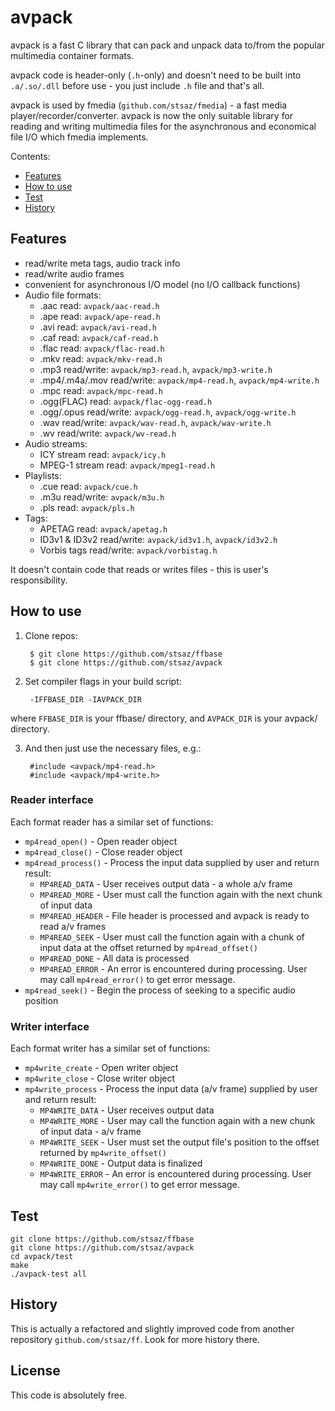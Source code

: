 # avpack

avpack is a fast C library that can pack and unpack data to/from the popular multimedia container formats.

avpack code is header-only (`.h`-only) and doesn't need to be built into `.a/.so/.dll` before use - you just include `.h` file and that's all.

avpack is used by fmedia (`github.com/stsaz/fmedia`) - a fast media player/recorder/converter.
avpack is now the only suitable library for reading and writing multimedia files for the asynchronous and economical file I/O which fmedia implements.

Contents:

* [Features](#features)
* [How to use](#how-to-use)
* [Test](#test)
* [History](#history)


## Features

* read/write meta tags, audio track info
* read/write audio frames
* convenient for asynchronous I/O model (no I/O callback functions)
* Audio file formats:
	* .aac read: `avpack/aac-read.h`
	* .ape read: `avpack/ape-read.h`
	* .avi read: `avpack/avi-read.h`
	* .caf read: `avpack/caf-read.h`
	* .flac read: `avpack/flac-read.h`
	* .mkv read: `avpack/mkv-read.h`
	* .mp3 read/write: `avpack/mp3-read.h`, `avpack/mp3-write.h`
	* .mp4/.m4a/.mov read/write: `avpack/mp4-read.h`, `avpack/mp4-write.h`
	* .mpc read: `avpack/mpc-read.h`
	* .ogg(FLAC) read: `avpack/flac-ogg-read.h`
	* .ogg/.opus read/write: `avpack/ogg-read.h`, `avpack/ogg-write.h`
	* .wav read/write: `avpack/wav-read.h`, `avpack/wav-write.h`
	* .wv read/write: `avpack/wv-read.h`
* Audio streams:
	* ICY stream read: `avpack/icy.h`
	* MPEG-1 stream read: `avpack/mpeg1-read.h`
* Playlists:
	* .cue read: `avpack/cue.h`
	* .m3u read/write: `avpack/m3u.h`
	* .pls read: `avpack/pls.h`
* Tags:
	* APETAG read: `avpack/apetag.h`
	* ID3v1 & ID3v2 read/write: `avpack/id3v1.h`, `avpack/id3v2.h`
	* Vorbis tags read/write: `avpack/vorbistag.h`

It doesn't contain code that reads or writes files - this is user's responsibility.


## How to use

1. Clone repos:

		$ git clone https://github.com/stsaz/ffbase
		$ git clone https://github.com/stsaz/avpack

2. Set compiler flags in your build script:

		-IFFBASE_DIR -IAVPACK_DIR

where `FFBASE_DIR` is your ffbase/ directory,
and `AVPACK_DIR` is your avpack/ directory.

3. And then just use the necessary files, e.g.:

		#include <avpack/mp4-read.h>
		#include <avpack/mp4-write.h>


### Reader interface

Each format reader has a similar set of functions:

* `mp4read_open()` - Open reader object
* `mp4read_close()` - Close reader object
* `mp4read_process()` - Process the input data supplied by user and return result:
	* `MP4READ_DATA` - User receives output data - a whole a/v frame
	* `MP4READ_MORE` - User must call the function again with the next chunk of input data
	* `MP4READ_HEADER` - File header is processed and avpack is ready to read a/v frames
	* `MP4READ_SEEK` - User must call the function again with a chunk of input data at the offset returned by `mp4read_offset()`
	* `MP4READ_DONE` - All data is processed
	* `MP4READ_ERROR` - An error is encountered during processing.  User may call `mp4read_error()` to get error message.
* `mp4read_seek()` - Begin the process of seeking to a specific audio position


### Writer interface

Each format writer has a similar set of functions:

* `mp4write_create` - Open writer object
* `mp4write_close` - Close writer object
* `mp4write_process` - Process the input data (a/v frame) supplied by user and return result:
	* `MP4WRITE_DATA` - User receives output data
	* `MP4WRITE_MORE` - User may call the function again with a new chunk of input data - a/v frame
	* `MP4WRITE_SEEK` - User must set the output file's position to the offset returned by `mp4write_offset()`
	* `MP4WRITE_DONE` - Output data is finalized
	* `MP4WRITE_ERROR` - An error is encountered during processing.  User may call `mp4write_error()` to get error message.


## Test

	git clone https://github.com/stsaz/ffbase
	git clone https://github.com/stsaz/avpack
	cd avpack/test
	make
	./avpack-test all


## History

This is actually a refactored and slightly improved code from another repository `github.com/stsaz/ff`.
Look for more history there.


## License

This code is absolutely free.

